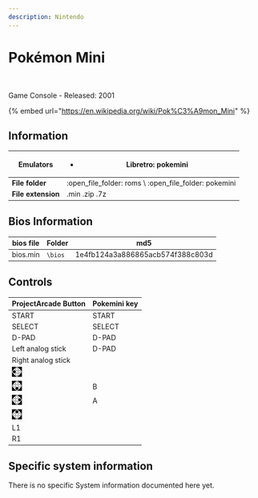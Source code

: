 ```yaml
---
description: Nintendo
---
```


# Pokémon Mini

<figure><img src="https://i.imgur.com/wvxbHej.png" alt=""><figcaption></figcaption></figure>

Game Console - Released: 2001

{% embed url="https://en.wikipedia.org/wiki/Pok%C3%A9mon_Mini" %}

## Information

| **Emulators**      | <ul><li>Libretro: pokemini</li></ul>                      |
| ------------------ | --------------------------------------------------------- |
| **File folder**    | :open\_file\_folder: roms \ :open\_file\_folder: pokemini |
| **File extension** | .min .zip .7z                                             |

## Bios Information

| bios file | Folder  | md5                              |
| --------- | ------- | -------------------------------- |
| bios.min  | `\bios` | 1e4fb124a3a886865acb574f388c803d |

## Controls

| ProjectArcade Button                                          | Pokemini key |
| -------------------------------------------------------- | ------------ |
| START                                                    | START        |
| SELECT                                                   | SELECT       |
| D-PAD                                                    | D-PAD        |
| Left analog stick                                        | D-PAD        |
| Right analog stick                                       |              |
| ![](<../../../../.gitbook/assets/image (2) (1) (1).png>) |              |
| ![](<../../../../.gitbook/assets/image (1) (2) (1).png>) | B            |
| ![](<../../../../.gitbook/assets/image (4) (1).png>)     | A            |
| ![](<../../../../.gitbook/assets/image (3) (1) (2).png>) |              |
| L1                                                       |              |
| R1                                                       |              |

## Specific system information

There is no specific System information documented here yet.
